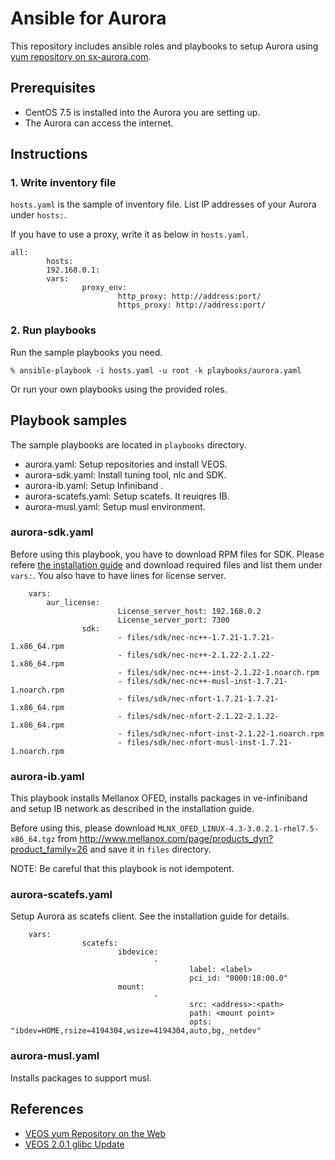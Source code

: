 # Ansible for Aurora

This repository includes ansible roles and playbooks to setup Aurora using [yum
repository on sx-aurora.com](https://sx-aurora.com/repos/).

## Prerequisites

- CentOS 7.5 is installed into the Aurora you are setting up.
- The Aurora can access the internet. 

## Instructions

### 1. Write inventory file

`hosts.yaml` is the sample of inventory file.  List IP addresses of your Aurora
under `hosts:`.

If you have to use a proxy, write it as below in `hosts.yaml`.

```
all:
        hosts:
		192.168.0.1:
        vars:
                proxy_env:
                        http_proxy: http://address:port/
                        https_proxy: http://address:port/
```

### 2. Run playbooks

Run the sample playbooks you need.

```
% ansible-playbook -i hosts.yaml -u root -k playbooks/aurora.yaml
```

Or run your own playbooks using the provided roles.

## Playbook samples

The sample playbooks are located in `playbooks` directory.

- aurora.yaml: Setup repositories and install VEOS.
- aurora-sdk.yaml: Install tuning tool, nlc and SDK.
- aurora-ib.yaml: Setup Infiniband .
- aurora-scatefs.yaml: Setup scatefs. It reuiqres IB.
- aurora-musl.yaml: Setup musl environment.

### aurora-sdk.yaml

Before using this playbook, you have to download RPM files for SDK. Please
refere [the installation
guide](https://www.hpc.nec/documents/guide/#idm139944214657512) and download
required files and list them under `vars:`.  You also have to have lines for
license server.

```
	vars:
		aur_license:
                        License_server_host: 192.168.0.2
                        License_server_port: 7300
                sdk:
                        - files/sdk/nec-nc++-1.7.21-1.7.21-1.x86_64.rpm
                        - files/sdk/nec-nc++-2.1.22-2.1.22-1.x86_64.rpm
                        - files/sdk/nec-nc++-inst-2.1.22-1.noarch.rpm
                        - files/sdk/nec-nc++-musl-inst-1.7.21-1.noarch.rpm
                        - files/sdk/nec-nfort-1.7.21-1.7.21-1.x86_64.rpm
                        - files/sdk/nec-nfort-2.1.22-2.1.22-1.x86_64.rpm
                        - files/sdk/nec-nfort-inst-2.1.22-1.noarch.rpm
                        - files/sdk/nec-nfort-musl-inst-1.7.21-1.noarch.rpm
```

### aurora-ib.yaml

This playbook installs Mellanox OFED, installs packages in ve-infiniband and
setup IB network as described in the installation guide.

Before using this, please download
`MLNX_OFED_LINUX-4.3-3.0.2.1-rhel7.5-x86_64.tgz` from
http://www.mellanox.com/page/products_dyn?product_family=26 and save it in
`files` directory.

NOTE: Be careful that this playbook is not idempotent.

### aurora-scatefs.yaml

Setup Aurora as scatefs client. See the installation guide for details.

```
	vars:
                scatefs:
                        ibdevice:
                                -
                                        label: <label>
                                        pci_id: "0000:18:00.0"
                        mount:
                                -
                                        src: <address>:<path>
                                        path: <mount point>
                                        opts: "ibdev=HOME,rsize=4194304,wsize=4194304,auto,bg,_netdev"
```


### aurora-musl.yaml

Installs packages to support musl.

## References

- [VEOS yum Repository on the Web](https://sx-aurora.github.io/posts/VEOS-yum-repository/)
- [VEOS 2.0.1 glibc Update](https://sx-aurora.github.io/posts/VEOS-2.0.1-update/)


